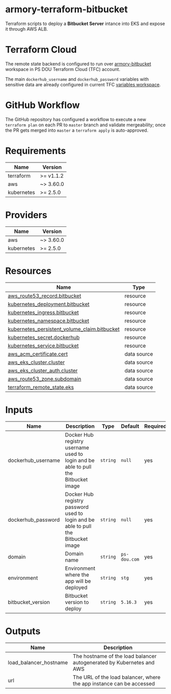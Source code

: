 # armory-terraform-bitbucket

Terraform scripts to deploy a **Bitbucket Server** intance into EKS and expose it through AWS ALB.

# Terraform Cloud

The remote state backend is configured to run over [armory-bitbucket](https://app.terraform.io/app/dou-armory/workspaces/armory-bitbucket) workspace in PS DOU Terraform Cloud (TFC) account.

The main `dockerhub_username` and `dockerhub_password` variables with sensitive data are already configured in current TFC [variables workspace](https://app.terraform.io/app/dou-armory/workspaces/armory-bitbucket/variables).

# GitHub Workflow

The GitHub repository has configured a workflow to execute a new `terraform plan` on each PR to `master` branch and validate mergeability; once the PR gets merged into `master` a `terraform apply` is auto-approved.

# Requirements

|Name      |Version     |
|----------|------------|
|terraform |>= v1.1.2   |
|aws       |~> 3.60.0   |
|kubernetes|>= 2.5.0    |

# Providers

|Name      |Version     |
|----------|------------|
|aws       |~> 3.60.0   |
|kubernetes|>= 2.5.0    |

# Resources

|Name|Type|
|-|-|
|[aws_route53_record.bitbucket](https://registry.terraform.io/providers/hashicorp/aws/latest/docs/resources/route53_record)|resource|
|[kubernetes_deployment.bitbucket](https://registry.terraform.io/providers/hashicorp/kubernetes/latest/docs/resources/deployment)|resource|
|[kubernetes_ingress.bitbucket](https://registry.terraform.io/providers/hashicorp/kubernetes/latest/docs/resources/ingress)|resource|
|[kubernetes_namespace.bitbucket](https://registry.terraform.io/providers/hashicorp/kubernetes/latest/docs/resources/namespace)|resource|
|[kubernetes_persistent_volume_claim.bitbucket](https://registry.terraform.io/providers/hashicorp/kubernetes/latest/docs/resources/persistent_volume_claim)|resource|
|[kubernetes_secret.dockerhub](https://registry.terraform.io/providers/hashicorp/kubernetes/latest/docs/resources/secret)|resource|
|[kubernetes_service.bitbucket](https://registry.terraform.io/providers/hashicorp/kubernetes/latest/docs/resources/service)|resource|
|[aws_acm_certificate.cert](https://registry.terraform.io/providers/hashicorp/aws/latest/docs/data-sources/acm_certificate)|data source|
|[aws_eks_cluster.cluster](https://registry.terraform.io/providers/hashicorp/aws/latest/docs/data-sources/eks_cluster)|data source|
|[aws_eks_cluster_auth.cluster](https://registry.terraform.io/providers/hashicorp/aws/latest/docs/data-sources/eks_cluster_auth)|data source|
|[aws_route53_zone.subdomain](https://registry.terraform.io/providers/hashicorp/aws/latest/docs/data-sources/route53_zone)|data source|
|[terraform_remote_state.eks](https://www.terraform.io/language/state/remote-state-data)|data source|

# Inputs

|Name|Description|Type|Default|Required|
|----|-----------|----|-------|--------|
|dockerhub_username|Docker Hub registry username used to login and be able to pull the Bitbucket image|`string`|`null`|yes|
|dockerhub_password|Docker Hub registry password used to login and be able to pull the Bitbucket image|`string`|`null`|yes|
|domain|Domain name|`string`|`ps-dou.com`|yes|
|environment|Environment where the app will be deployed|`string`|`stg`|yes|
|bitbucket_version|Bitbucket version to deploy|`string`|`5.16.3`|yes|

# Outputs

|Name|Description|
|----|-----------|
|load_balancer_hostname|The hostname of the load balancer autogenerated by Kubernetes and AWS|
|url|The URL of the load balancer, where the app instance can be accessed|
